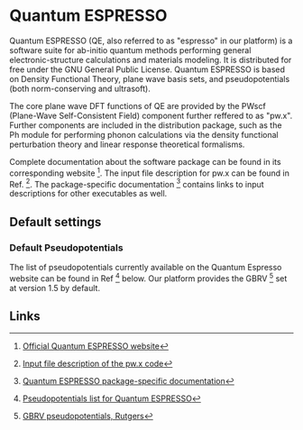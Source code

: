 # Quantum ESPRESSO

Quantum ESPRESSO (QE, also referred to as "espresso" in our platform) is a software suite for ab-initio quantum methods performing general electronic-structure calculations and materials modeling. It is distributed for free under the GNU General Public License. Quantum ESPRESSO is based on Density Functional Theory, plane wave basis sets, and pseudopotentials (both norm-conserving and ultrasoft). 

The core plane wave DFT functions of QE are provided by the PWscf (Plane-Wave Self-Consistent Field) component further reffered to as "pw.x". Further components are included in the distribution package, such as the Ph module for performing phonon calculations via the density functional perturbation theory and linear response theoretical formalisms.

Complete documentation about the software package can be found in its corresponding website [^1]. The input file description for pw.x can be found in Ref. [^2]. The package-specific documentation [^3] contains links to input descriptions for other executables as well.

## Default settings

### Default Pseudopotentials

The list of pseudopotentials currently available on the Quantum Espresso website can be found in Ref [^4] below. Our platform provides the GBRV [^5] set at version 1.5 by default.

## Links

[^1]: [Official Quantum ESPRESSO website](https://www.quantum-espresso.org/)
[^2]: [Input file description of the pw.x code](https://www.quantum-espresso.org/Doc/INPUT_PW.html)
[^3]: [Quantum ESPRESSO package-specific documentation](https://www.quantum-espresso.org/resources/users-manual/specific-documentation)
[^4]: [Pseudopotentials list for Quantum ESPRESSO](http://www.quantum-espresso.org/pseudopotentials/)
[^5]: [GBRV pseudopotentials, Rutgers](https://www.physics.rutgers.edu/gbrv/)
[^6]: [Official Quantum ESPRESSO GitHub repository](https://github.com/QEF/q-e/tags)
[^7]: [Calculation of Phonon Dispersions on the Grid Using Quantum ESPRESSO](http://users.ictp.it/~pub_off/lectures/lns024/10-giannozzi/10-giannozzi.pdf)
